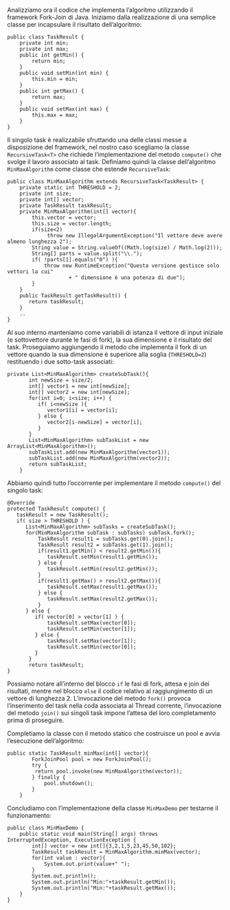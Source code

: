 Analizziamo ora il codice che implementa l’algoritmo utilizzando il framework Fork-Join di Java. Iniziamo dalla realizzazione di una semplice classe per incapsulare il risultato dell’algoritmo:

```
public class TaskResult {
	private int min;
	private int max;
	public int getMin() {
		return min;
	}
	public void setMin(int min) {
		this.min = min;
	}
	public int getMax() {
		return max;
	}
	public void setMax(int max) {
		this.max = max;
	}
}
```

Il singolo task è realizzabile sfruttando una delle classi messe a disposizione del framework, nel nostro caso scegliamo la classe `RecursiveTask<T>` che richiede l’implementazione del metodo `compute()` che svolge il lavoro associato al task. Definiamo quindi la classe dell’algoritmo `MinMaxAlgorithm` come classe che estende `RecursiveTask`:

```
public class MinMaxAlgorithm extends RecursiveTask<TaskResult> {
    private static int THRESHOLD = 2;
    private int size;
    private int[] vector;
    private TaskResult taskResult;
    private MinMaxAlgorithm(int[] vector){
        this.vector = vector;
        this.size = vector.length;
        if(size<2)
			 throw new IllegalArgumentException("Il vettore deve avere almeno lunghezza 2");
        String value = String.valueOf((Math.log(size) / Math.log(2)));
        String[] parts = value.split("\\.");
        if( !parts[1].equals("0") ){
            throw new RuntimeException("Questa versione gestisce solo vettori la cui"
					+ " dimensione è una potenza di due");
        }
    }
    public TaskResult getTaskResult() {
       return taskResult;
    }
    ..
}
```

Al suo interno manteniamo come variabili di istanza il vettore di input iniziale (e sottovettore durante le fasi di fork), la sua dimensione e il risultato del task. Proseguiamo aggiungendo il metodo che implementa il fork di un vettore quando la sua dimensione è superiore alla soglia (`THRESHOLD=2`) restituendo i due sotto-task associati:

```
private List<MinMaxAlgorithm> createSubTask(){
       int newSize = size/2;
       int[] vector1 = new int[newSize];
       int[] vector2 = new int[newSize];
       for(int i=0; i<size; i++) {
          if( i<newSize ){
             vector1[i] = vector[i];
          } else {
             vector2[i-newSize] = vector[i];
          }
       }
       List<MinMaxAlgorithm> subTaskList = new ArrayList<MinMaxAlgorithm>();
       subTaskList.add(new MinMaxAlgorithm(vector1));
       subTaskList.add(new MinMaxAlgorithm(vector2));
       return subTaskList;
    }
```

Abbiamo quindi tutto l’occorrente per implementare il metodo `compute()` del singolo task:

```
@Override
protected TaskResult compute() {
   taskResult = new TaskResult();
   if( size > THRESHOLD ) {
      List<MinMaxAlgorithm> subTasks = createSubTask();
      for(MinMaxAlgorithm subTask : subTasks) subTask.fork();
          TaskResult result1 = subTasks.get(0).join();
          TaskResult result2 = subTasks.get(1).join();
          if(result1.getMin() < result2.getMin()){
             taskResult.setMin(result1.getMin());
          } else {
             taskResult.setMin(result2.getMin());
          }
          if(result1.getMax() > result2.getMax()){
             taskResult.setMax(result1.getMax());
          } else {
             taskResult.setMax(result2.getMax());
          }
      } else {
         if( vector[0] > vector[1] ) {
             taskResult.setMax(vector[0]);
             taskResult.setMin(vector[1]);
         } else {
             taskResult.setMax(vector[1]);
             taskResult.setMin(vector[0]);
         }
       }
       return taskResult;
}
```

Possiamo notare all’interno del blocco `if` le fasi di fork, attesa e join dei risultati, mentre nel blocco `else` il codice relativo al raggiungimento di un vettore di lunghezza 2. L’invocazione del metodo `fork()` provoca l’inserimento del task nella coda associata al Thread corrente, l’invocazione del metodo `join()` sui singoli task impone l’attesa del loro completamento prima di proseguire.

Completiamo la classe con il metodo statico che costruisce un pool e avvia l’esecuzione dell’algoritmo:

```
public static TaskResult minMax(int[] vector){
		ForkJoinPool pool = new ForkJoinPool();
		try {
		 return pool.invoke(new MinMaxAlgorithm(vector));
		} finally {
			pool.shutdown();
		}
	}
```

Concludiamo con l’implementazione della classe `MinMaxDemo` per testarne il funzionamento:

```
public class MinMaxDemo {
	public static void main(String[] args) throws InterruptedException, ExecutionException {
		int[] vector = new int[]{3,2,1,5,23,45,50,102};
		TaskResult taskResult = MinMaxAlgorithm.minMax(vector);
		for(int value : vector){
			System.out.print(value+" ");
		}
		System.out.println();
		System.out.println("Min:"+taskResult.getMin());
		System.out.println("Min:"+taskResult.getMax());
	}
}
```